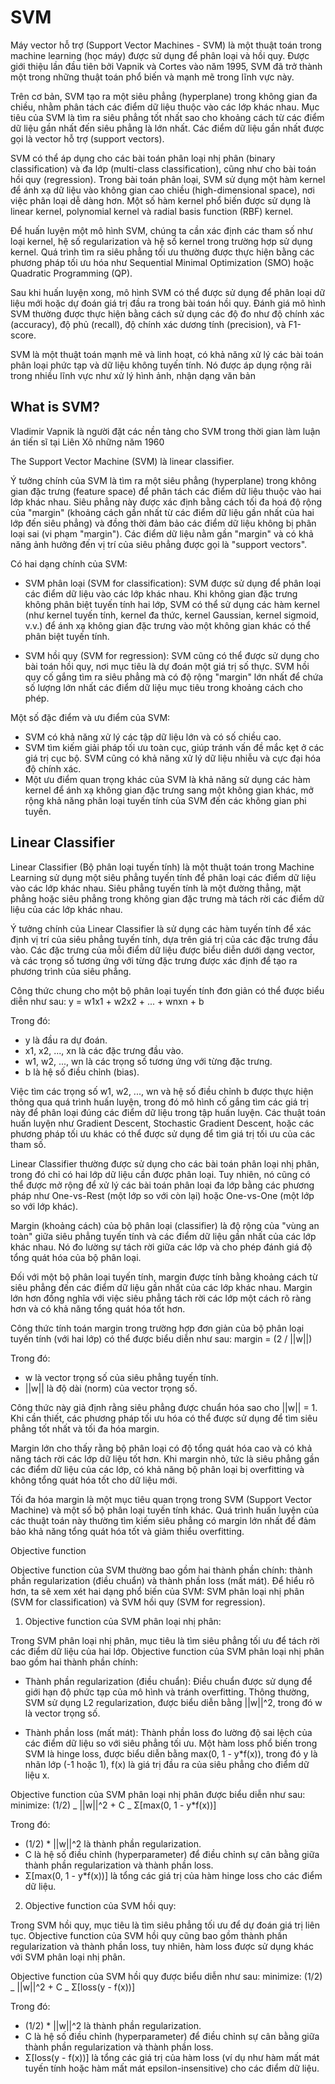 # SVM

Máy vector hỗ trợ (Support Vector Machines - SVM) là một thuật toán trong machine learning (học máy) được sử dụng để phân loại và hồi quy. Được giới thiệu lần đầu tiên bởi Vapnik và Cortes vào năm 1995, SVM đã trở thành một trong những thuật toán phổ biến và mạnh mẽ trong lĩnh vực này.

Trên cơ bản, SVM tạo ra một siêu phẳng (hyperplane) trong không gian đa chiều, nhằm phân tách các điểm dữ liệu thuộc vào các lớp khác nhau. Mục tiêu của SVM là tìm ra siêu phẳng tốt nhất sao cho khoảng cách từ các điểm dữ liệu gần nhất đến siêu phẳng là lớn nhất. Các điểm dữ liệu gần nhất được gọi là vector hỗ trợ (support vectors).

SVM có thể áp dụng cho các bài toán phân loại nhị phân (binary classification) và đa lớp (multi-class classification), cũng như cho bài toán hồi quy (regression). Trong bài toán phân loại, SVM sử dụng một hàm kernel để ánh xạ dữ liệu vào không gian cao chiều (high-dimensional space), nơi việc phân loại dễ dàng hơn. Một số hàm kernel phổ biến được sử dụng là linear kernel, polynomial kernel và radial basis function (RBF) kernel.

Để huấn luyện một mô hình SVM, chúng ta cần xác định các tham số như loại kernel, hệ số regularization và hệ số kernel trong trường hợp sử dụng kernel. Quá trình tìm ra siêu phẳng tối ưu thường được thực hiện bằng các phương pháp tối ưu hóa như Sequential Minimal Optimization (SMO) hoặc Quadratic Programming (QP).

Sau khi huấn luyện xong, mô hình SVM có thể được sử dụng để phân loại dữ liệu mới hoặc dự đoán giá trị đầu ra trong bài toán hồi quy. Đánh giá mô hình SVM thường được thực hiện bằng cách sử dụng các độ đo như độ chính xác (accuracy), độ phủ (recall), độ chính xác dương tính (precision), và F1-score.

SVM là một thuật toán mạnh mẽ và linh hoạt, có khả năng xử lý các bài toán phân loại phức tạp và dữ liệu không tuyến tính. Nó được áp dụng rộng rãi trong nhiều lĩnh vực như xử lý hình ảnh, nhận dạng văn bản

## What is SVM?

Vladimir Vapnik là người đặt các nền tảng
cho SVM trong thời gian làm luận án tiến sĩ tại
Liên Xô những năm 1960

The Support Vector Machine (SVM) là linear
classifier.

Ý tưởng chính của SVM là tìm ra một siêu phẳng (hyperplane) trong không gian đặc trưng (feature space) để phân tách các điểm dữ liệu thuộc vào hai lớp khác nhau. Siêu phẳng này được xác định bằng cách tối đa hoá độ rộng của "margin" (khoảng cách gần nhất từ các điểm dữ liệu gần nhất của hai lớp đến siêu phẳng) và đồng thời đảm bảo các điểm dữ liệu không bị phân loại sai (vi phạm "margin"). Các điểm dữ liệu nằm gần "margin" và có khả năng ảnh hưởng đến vị trí của siêu phẳng được gọi là "support vectors".

Có hai dạng chính của SVM:

- SVM phân loại (SVM for classification): SVM được sử dụng để phân loại các điểm dữ liệu vào các lớp khác nhau. Khi không gian đặc trưng không phân biệt tuyến tính hai lớp, SVM có thể sử dụng các hàm kernel (như kernel tuyến tính, kernel đa thức, kernel Gaussian, kernel sigmoid, v.v.) để ánh xạ không gian đặc trưng vào một không gian khác có thể phân biệt tuyến tính.

- SVM hồi quy (SVM for regression): SVM cũng có thể được sử dụng cho bài toán hồi quy, nơi mục tiêu là dự đoán một giá trị số thực. SVM hồi quy cố gắng tìm ra siêu phẳng mà có độ rộng "margin" lớn nhất để chứa số lượng lớn nhất các điểm dữ liệu mục tiêu trong khoảng cách cho phép.

Một số đặc điểm và ưu điểm của SVM:

- SVM có khả năng xử lý các tập dữ liệu lớn và có số chiều cao.
- SVM tìm kiếm giải pháp tối ưu toàn cục, giúp tránh vấn đề mắc kẹt ở các giá trị cục bộ.
  SVM cũng có khả năng xử lý dữ liệu nhiễu và cực đại hóa độ chính xác.
- Một ưu điểm quan trọng khác của SVM là khả năng sử dụng các hàm kernel để ánh xạ không gian đặc trưng sang một không gian khác, mở rộng khả năng phân loại tuyến tính của SVM đến các không gian phi tuyến.

## Linear Classifier

Linear Classifier (Bộ phân loại tuyến tính) là một thuật toán trong Machine Learning sử dụng một siêu phẳng tuyến tính để phân loại các điểm dữ liệu vào các lớp khác nhau. Siêu phẳng tuyến tính là một đường thẳng, mặt phẳng hoặc siêu phẳng trong không gian đặc trưng mà tách rời các điểm dữ liệu của các lớp khác nhau.

Ý tưởng chính của Linear Classifier là sử dụng các hàm tuyến tính để xác định vị trí của siêu phẳng tuyến tính, dựa trên giá trị của các đặc trưng đầu vào. Các đặc trưng của mỗi điểm dữ liệu được biểu diễn dưới dạng vector, và các trọng số tương ứng với từng đặc trưng được xác định để tạo ra phương trình của siêu phẳng.

Công thức chung cho một bộ phân loại tuyến tính đơn giản có thể được biểu diễn như sau:
y = w1x1 + w2x2 + ... + wnxn + b

Trong đó:

- y là đầu ra dự đoán.
- x1, x2, ..., xn là các đặc trưng đầu vào.
- w1, w2, ..., wn là các trọng số tương ứng với từng đặc trưng.
- b là hệ số điều chỉnh (bias).

Việc tìm các trọng số w1, w2, ..., wn và hệ số điều chỉnh b được thực hiện thông qua quá trình huấn luyện, trong đó mô hình cố gắng tìm các giá trị này để phân loại đúng các điểm dữ liệu trong tập huấn luyện. Các thuật toán huấn luyện như Gradient Descent, Stochastic Gradient Descent, hoặc các phương pháp tối ưu khác có thể được sử dụng để tìm giá trị tối ưu của các tham số.

Linear Classifier thường được sử dụng cho các bài toán phân loại nhị phân, trong đó chỉ có hai lớp dữ liệu cần được phân loại. Tuy nhiên, nó cũng có thể được mở rộng để xử lý các bài toán phân loại đa lớp bằng các phương pháp như One-vs-Rest (một lớp so với còn lại) hoặc One-vs-One (một lớp so với lớp khác).

Margin (khoảng cách) của bộ phân loại (classifier) là độ rộng của "vùng an toàn" giữa siêu phẳng tuyến tính và các điểm dữ liệu gần nhất của các lớp khác nhau. Nó đo lường sự tách rời giữa các lớp và cho phép đánh giá độ tổng quát hóa của bộ phân loại.

Đối với một bộ phân loại tuyến tính, margin được tính bằng khoảng cách từ siêu phẳng đến các điểm dữ liệu gần nhất của các lớp khác nhau. Margin lớn hơn đồng nghĩa với việc siêu phẳng tách rời các lớp một cách rõ ràng hơn và có khả năng tổng quát hóa tốt hơn.

Công thức tính toán margin trong trường hợp đơn giản của bộ phân loại tuyến tính (với hai lớp) có thể được biểu diễn như sau:
margin = (2 / ||w||)

Trong đó:

- w là vector trọng số của siêu phẳng tuyến tính.
- ||w|| là độ dài (norm) của vector trọng số.

Công thức này giả định rằng siêu phẳng được chuẩn hóa sao cho ||w|| = 1. Khi cần thiết, các phương pháp tối ưu hóa có thể được sử dụng để tìm siêu phẳng tốt nhất và tối đa hóa margin.

Margin lớn cho thấy rằng bộ phân loại có độ tổng quát hóa cao và có khả năng tách rời các lớp dữ liệu tốt hơn. Khi margin nhỏ, tức là siêu phẳng gần các điểm dữ liệu của các lớp, có khả năng bộ phân loại bị overfitting và không tổng quát hóa tốt cho dữ liệu mới.

Tối đa hóa margin là một mục tiêu quan trọng trong SVM (Support Vector Machine) và một số bộ phân loại tuyến tính khác. Quá trình huấn luyện của các thuật toán này thường tìm kiếm siêu phẳng có margin lớn nhất để đảm bảo khả năng tổng quát hóa tốt và giảm thiểu overfitting.

Objective function

Objective function của SVM thường bao gồm hai thành phần chính: thành phần regularization (điều chuẩn) và thành phần loss (mất mát). Để hiểu rõ hơn, ta sẽ xem xét hai dạng phổ biến của SVM: SVM phân loại nhị phân (SVM for classification) và SVM hồi quy (SVM for regression).

1. Objective function của SVM phân loại nhị phân:

Trong SVM phân loại nhị phân, mục tiêu là tìm siêu phẳng tối ưu để tách rời các điểm dữ liệu của hai lớp. Objective function của SVM phân loại nhị phân bao gồm hai thành phần chính:

- Thành phần regularization (điều chuẩn): Điều chuẩn được sử dụng để giới hạn độ phức tạp của mô hình và tránh overfitting. Thông thường, SVM sử dụng L2 regularization, được biểu diễn bằng ||w||^2, trong đó w là vector trọng số.

- Thành phần loss (mất mát): Thành phần loss đo lường độ sai lệch của các điểm dữ liệu so với siêu phẳng tối ưu. Một hàm loss phổ biến trong SVM là hinge loss, được biểu diễn bằng max(0, 1 - y\*f(x)), trong đó y là nhãn lớp (-1 hoặc 1), f(x) là giá trị đầu ra của siêu phẳng cho điểm dữ liệu x.

Objective function của SVM phân loại nhị phân được biểu diễn như sau:
minimize: (1/2) _ ||w||^2 + C _ Σ[max(0, 1 - y*f(x))]

Trong đó:

- (1/2) \* ||w||^2 là thành phần regularization.
- C là hệ số điều chỉnh (hyperparameter) để điều chỉnh sự cân bằng giữa thành phần regularization và thành phần loss.
- Σ[max(0, 1 - y*f(x))] là tổng các giá trị của hàm hinge loss cho các điểm dữ liệu.

2. Objective function của SVM hồi quy:

Trong SVM hồi quy, mục tiêu là tìm siêu phẳng tối ưu để dự đoán giá trị liên tục. Objective function của SVM hồi quy cũng bao gồm thành phần regularization và thành phần loss, tuy nhiên, hàm loss được sử dụng khác với SVM phân loại nhị phân.

Objective function của SVM hồi quy được biểu diễn như sau:
minimize: (1/2) _ ||w||^2 + C _ Σ[loss(y - f(x))]

Trong đó:

- (1/2) \* ||w||^2 là thành phần regularization.
- C là hệ số điều chỉnh (hyperparameter) để điều chỉnh sự cân bằng giữa thành phần regularization và thành phần loss.
- Σ[loss(y - f(x))] là tổng các giá trị của hàm loss (ví dụ như hàm mất mát tuyến tính hoặc hàm mất mát epsilon-insensitive) cho các điểm dữ liệu.
